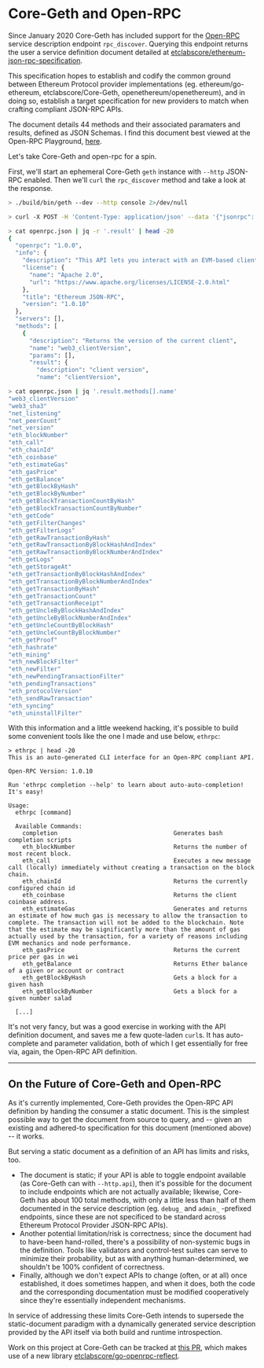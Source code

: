 # Core-Geth and Open-RPC

Since January 2020 Core-Geth has included support for the [Open-RPC](https://spec.open-rpc.org/) service description endpoint
`rpc_discover`. Querying this endpoint returns the user a service definition document detailed at [etclabscore/ethereum-json-rpc-specification](https://github.com/etclabscore/ethereum-json-rpc-specification).

This specification hopes to establish and codify the common ground between Ethereum Protocol provider
implementations (eg. ethereum/go-ethereum, etclabscore/Core-Geth, openethereum/openethereum), and in doing so,
establish a target specification for new providers to match when crafting compliant JSON-RPC APIs.

The document details 44 methods and their associated paramaters and results, defined as JSON Schemas. I find this document best viewed at the Open-RPC Playground, [here](https://playground.open-rpc.org/?schemaUrl=https://raw.githubusercontent.com/etclabscore/ethereum-json-rpc-specification/master/openrpc.json&uiSchema%5BappBar%5D%5Bui:input%5D=false). 

Let's take Core-Geth and open-rpc for a spin.

First, we'll start an ephemeral Core-Geth `geth` instance with `--http` JSON-RPC enabled. Then we'll `curl` the `rpc_discover` method and take a look at the response.

```sh
> ./build/bin/geth --dev --http console 2>/dev/null
```

```sh
> curl -X POST -H 'Content-Type: application/json' --data '{"jsonrpc": "2.0","method":"rpc_discover","params":[],"id":71}' http://localhost:8545 > openrpc.json
```

```sh
> cat openrpc.json | jq -r '.result' | head -20
{
  "openrpc": "1.0.0",
  "info": {
    "description": "This API lets you interact with an EVM-based client via JSON-RPC",
    "license": {
      "name": "Apache 2.0",
      "url": "https://www.apache.org/licenses/LICENSE-2.0.html"
    },
    "title": "Ethereum JSON-RPC",
    "version": "1.0.10"
  },
  "servers": [],
  "methods": [
    {
      "description": "Returns the version of the current client",
      "name": "web3_clientVersion",
      "params": [],
      "result": {
        "description": "client version",
        "name": "clientVersion",
```

```sh
> cat openrpc.json | jq '.result.methods[].name'
"web3_clientVersion"
"web3_sha3"
"net_listening"
"net_peerCount"
"net_version"
"eth_blockNumber"
"eth_call"
"eth_chainId"
"eth_coinbase"
"eth_estimateGas"
"eth_gasPrice"
"eth_getBalance"
"eth_getBlockByHash"
"eth_getBlockByNumber"
"eth_getBlockTransactionCountByHash"
"eth_getBlockTransactionCountByNumber"
"eth_getCode"
"eth_getFilterChanges"
"eth_getFilterLogs"
"eth_getRawTransactionByHash"
"eth_getRawTransactionByBlockHashAndIndex"
"eth_getRawTransactionByBlockNumberAndIndex"
"eth_getLogs"
"eth_getStorageAt"
"eth_getTransactionByBlockHashAndIndex"
"eth_getTransactionByBlockNumberAndIndex"
"eth_getTransactionByHash"
"eth_getTransactionCount"
"eth_getTransactionReceipt"
"eth_getUncleByBlockHashAndIndex"
"eth_getUncleByBlockNumberAndIndex"
"eth_getUncleCountByBlockHash"
"eth_getUncleCountByBlockNumber"
"eth_getProof"
"eth_hashrate"
"eth_mining"
"eth_newBlockFilter"
"eth_newFilter"
"eth_newPendingTransactionFilter"
"eth_pendingTransactions"
"eth_protocolVersion"
"eth_sendRawTransaction"
"eth_syncing"
"eth_uninstallFilter"
```

With this information and a little weekend hacking, it's possible to build some convenient tools like the one I made and use below, `ethrpc`:

```
> ethrpc | head -20
This is an auto-generated CLI interface for an Open-RPC compliant API.

Open-RPC Version: 1.0.10

Run 'ethrpc completion --help' to learn about auto-auto-completion! It's easy!

Usage:
  ethrpc [command]

  Available Commands:
    completion                                 Generates bash completion scripts
    eth_blockNumber                            Returns the number of most recent block.
    eth_call                                   Executes a new message call (locally) immediately without creating a transaction on the block chain.
    eth_chainId                                Returns the currently configured chain id
    eth_coinbase                               Returns the client coinbase address.
    eth_estimateGas                            Generates and returns an estimate of how much gas is necessary to allow the transaction to complete. The transaction will not be added to the blockchain. Note that the estimate may be significantly more than the amount of gas actually used by the transaction, for a variety of reasons including EVM mechanics and node performance.
    eth_gasPrice                               Returns the current price per gas in wei
    eth_getBalance                             Returns Ether balance of a given or account or contract
    eth_getBlockByHash                         Gets a block for a given hash
    eth_getBlockByNumber                       Gets a block for a given number salad

  [...]
```

It's not very fancy, but was a good exercise in working with the API definition document, and saves me a few quote-laden `curl`s. It has auto-complete and parameter validation, both of which I get essentially for free via, again, the Open-RPC API definition.


---

## On the Future of Core-Geth and Open-RPC

As it's currently implemented, Core-Geth provides the Open-RPC API definition by handing the consumer a static document. This is the simplest possible way to get the document from source to query, and -- given an existing and adhered-to specification for this document (mentioned above) -- it works.

But serving a static document as a definition of an API has limits and risks, too. 
- The document is static; if your API is able to toggle endpoint available (as Core-Geth can with `--http.api`), then it's possible for the document to include endpoints which are not actually available; likewise, Core-Geth has about 100 total methods, with only a little less than half of them documented in the service description (eg. `debug_` and `admin_` -prefixed endpoints, since these are not specificed to be standard across Ethereum Protocol Provider JSON-RPC APIs). 
- Another potential limitation/risk is correctness; since the document had to have-been hand-rolled, there's a possibility of non-systemic bugs in the definition. Tools like validators and control-test suites can serve to minimize their probability, but as with anything human-determined, we shouldn't be 100% confident of correctness. 
- Finally, although we don't expect APIs to change (often, or at all) once established, it does sometimes happen, and when it does, both the code and the corresponding documentation must be modified cooperatively since they're essentially independent mechanisms.

In service of addressing these limits Core-Geth intends to supersede the static-document paradigm with a dynamically generated service description provided by the API itself via both build and runtime introspection.

Work on this project at Core-Geth can be tracked at [this PR](https://github.com/etclabscore/Core-Geth/pull/137), which makes use of a new library [etclabscore/go-openrpc-reflect](https://github.com/etclabscore/go-openrpc-reflect).

